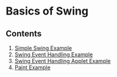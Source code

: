 # Basics of Swing

## Contents
1. [Simple Swing Example](SimpleSwingDemo/src/com/rahulmadbhavi/training)
2. [Swing Event Handling Example](SwingEventHandling/src/com/rahulmadbhavi/training)
3. [Swing Event Handling Applet Example](SwingEventHandlingApplet)
4. [Paint Example](Paint)
